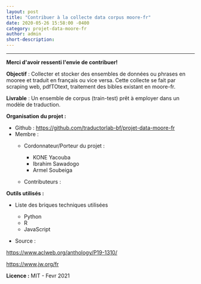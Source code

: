 ```yaml
---
layout: post
title: "Contribuer à la collecte data corpus moore-fr"
date: 2020-05-26 15:58:00 -0400
category: projet-data-moore-fr
author: admin
short-description: 
---
```


-----
**Merci d'avoir ressenti l'envie de contribuer!** 


**Objectif** : Collecter et stocker des ensembles de données ou phrases en mooree et traduit en français ou vice versa. Cette collecte se fait par scraping web, pdfTOtext, traitement des bibles existant en moore-fr. 

**Livrable** : Un ensemble de corpus (train-test) prêt à employer dans un modèle de traduction.

**Organisation du projet :**

- Github : https://github.com/traductorlab-bf/projet-data-moore-fr
- Membre :
    - Cordonnateur/Porteur du projet :
      - KONE Yacouba
      - Ibrahim Sawadogo
      - Armel Soubeiga
      
     - Contributeurs :

**Outils utilisés :**

- Liste des briques techniques utilisées
    - Python
    - R
    - JavaScript
    
- Source  : 

https://www.aclweb.org/anthology/P19-1310/

https://www.jw.org/fr
            
**Licence :** MIT - Fevr 2021
